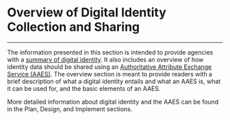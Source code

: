 # Overview of Digital Identity Collection and Sharing
---------------------

The information presented in this section is intended to provide agencies with a [summary of digital identity](../1_enterprise-id). It also includes an overview of how identity data should be shared using an [Authoritative Attribute Exchange Service (AAES)](../2_ae-elements). The overview section is meant to provide readers with a brief description of what a digital identity entails and what an AAES is, what it can be used for, and the basic elements of an AAES.

More detailed information about digital identity and the AAES can be found in the Plan, Design, and Implement sections.


